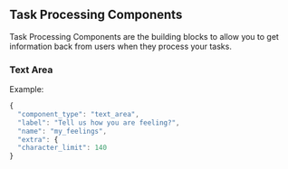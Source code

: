 ## Task Processing Components

Task Processing Components are the building blocks to allow you to get information back from users when they process your tasks.

### Text Area

Example:
```javascript
{
  "component_type": "text_area",
  "label": "Tell us how you are feeling?",
  "name": "my_feelings",
  "extra": {
  "character_limit": 140
}
```


